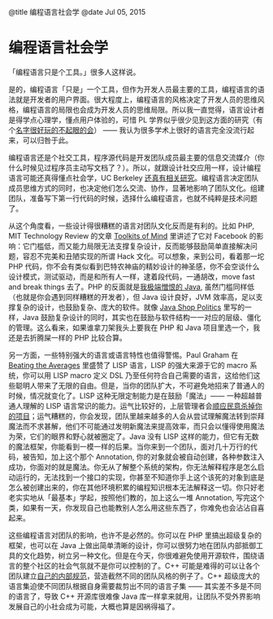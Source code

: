 @title 编程语言社会学
@date Jul 05, 2015

# 编程语言社会学

「编程语言只是个工具。」很多人这样说。

是的，编程语言「只是」一个工具，但作为开发人员最主要的工具，编程语言的语法就是开发者的用户界面。很大程度上，编程语言的风格决定了开发人员的思维风格，编程语言的局限也会成为开发人员的思维局限。所以我一直觉得，语言设计者是得学点心理学，懂点用户体验的，可惜 PL 学界似乎很少见到这方面的研究（有个[名字很好玩的不起眼的会](http://www.ppig.org/)） —— 我认为很多学术上很好的语言完全没流行起来，可以归咎于此。

编程语言还是个社交工具，程序源代码是开发团队成员最主要的信息交流媒介（你什么时候见过程序员主动写文档了？）。所以，就跟设计社交应用一样，设计编程语言可能还真得懂点社会学，UC Berkeley [还真有相关研究](https://lmeyerov.github.io/projects/socioplt/viz/index.html)。编程语言决定团队成员思维方式的同时，也决定他们怎么交流、协作，显著地影响了团队文化。组建团队，准备写下第一行代码的时候，选择什么编程语言，也就不纯粹是技术问题了。

从这个角度看，一些设计得很糟糕的语言对团队文化反而是有利的。比如 PHP, MIT Technology Review 的文章 [Toolkits of Mind](http://www.technologyreview.com/review/536356/toolkits-for-the-mind/) 里讲述了它对 Facebook 的影响：它门槛低，而又能力局限无法支撑复杂设计，反而能够鼓励简单直接解决问题，容忍不完美和丑陋实现的所谓 Hack 文化。可以想象，来到公司，看着那一坨 PHP 代码，你不会有类似看到巴特农神庙的精妙设计的神圣感，你不会空谈什么设计模式，测试驱动，而是和所有人一样，逮着段代码，一通胡改，move fast and break things 去了。PHP 的反面就是[我极端憎恨的 Java](http://kuangyh.github.io/articles/i-hate-java.html), 虽然门槛同样低（也就是你会遇到同样糟糕的开发者），但 Java 设计良好，JVM 效率高，足以支撑复杂的设计，也鼓励复杂、庞大的软件。就像 [Java Shop Politics](https://michaelochurch.wordpress.com/2012/04/13/java-shop-politics/) 里写的一样，Java 鼓励复杂设计的同时，其实也在鼓励与软件结构一一对应的层级、僵化的管理。这么看来，如果谁拿刀架我头上要我在 PHP 和 Java 项目里选一个，我还是去折腾屎一样的 PHP 比较合算。

另一方面，一些特别强大的语言或语言特性也值得警惕。Paul Graham 在 [Beating the Averages](http://www.paulgraham.com/avg.html) 里盛赞了 LISP 语言，LISP 的强大来源于它的 macro 系统，你可以用 LISP macro 定义 DSL 乃至任何符合自己需要的语言，这给他们这些聪明人带来了无限的自由。但是，当你的团队扩大，不可避免地招来了普通人的时候，情况就变化了。LISP 这种无限定制能力是在鼓励「魔法」—— 一种超越普通人理解的 LISP 语言常识的能力。运气比较好的，上层管理者会[顺应民意杀掉你的项目](http://www.flownet.com/gat/jpl-lisp.html)；运气糟糕的，你会发现，团队里越来越多的人会从尝试理解魔法转到崇拜魔法而不求甚解，他们不可能通过发明新魔法来提高效率，而只会以懂得使用魔法为荣，它们的眼界和野心就被圈定了。Java 没有 LISP 这样的能力，但它有无数的魔法框架，你能看到一模一样的后果。当你来到一个团队，面对几十万行的代码，被告知，加上这个那个 Annotation, 你的对象就会被自动创建，各种参数注入成功，你面对的就是魔法。你无从了解整个系统的架构，你无法解释程序是怎么启动运行的，无法找到一个接口的实现，你甚至不知道你手上这个该死的对象到底是怎么被创建出来的，你在其他环境积累的编程知识根本无法解释这一切。你只好老老实实地从「最基本」学起，按照他们教的，加上这么一堆 Annotation, 写完这个类，如果有一天，你发现自己也能教别人怎么用这些东西了，你难免也会沾沾自喜起来。

这些编程语言对团队的影响，也许不是必然的。你可以在 PHP 里搞出超级复杂的框架，也可以在 Java 上做出简单清晰的设计，你可以很努力地在团队内部抵御工具的文化趋势，树立另一种文化。但是在今天，你很难避免使用开源软件，围绕语言的整个社区的社会气氛就不是你可以控制的了。C++ 可能是难得的可以让各个团队建立[自己的内部规范](https://google-styleguide.googlecode.com/svn/trunk/cppguide.html)，营造截然不同的团队风格的例子了。C++ 超级庞大的语言集迫使不同团队根据自身需要裁剪出不同的语言子集 —— 其实差不多是不同的语言了，导致 C++ 开源库很难像 Java 库一样拿来就用，让团队不受外界影响发展自己的小社会成为可能，大概也算是因祸得福了。
